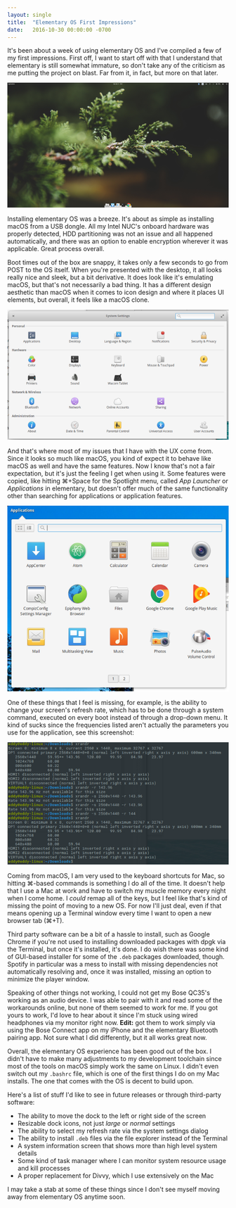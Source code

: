 ```yaml
---
layout: single
title:  "Elementary OS First Impressions"
date:   2016-10-30 00:00:00 -0700
---
```


It's been about a week of using elementary OS and I've compiled a few of my first impressions. First off, I want to start off with that I understand that elementary is still somewhat immature, so don't take any of the criticism as me putting the project on blast. Far from it, in fact, but more on that later.

<!--more-->

![elementary OS](/images/elementary-1.png)

Installing elementary OS was a breeze. It's about as simple as installing macOS from a USB dongle. All my Intel NUC's onboard hardware was properly detected, HDD partitioning was not an issue and all happened automatically, and there was an option to enable encryption wherever it was applicable. Great process overall.

Boot times out of the box are snappy, it takes only a few seconds to go from POST to the OS itself. When you're presented with the desktop, it all looks really nice and sleek, but a bit derivative. It does look like it's emulating macOS, but that's not necessarily a bad thing. It has a different design aesthetic than macOS when it comes to icon design and where it places UI elements, but overall, it feels like a macOS clone.

![elementary OS screenshot](/images/elementary-2.png)

And that's where most of my issues that I have with the UX come from. Since it looks so much like macOS, you kind of expect it to behave like macOS as well and have the same features. Now I know that's not a fair expectation, but it's just the feeling I get when using it. Some features were copied, like hitting ⌘+Space for the Spotlight menu, called *App Launcher* or *Applications* in elementary, but doesn't offer much of the same functionality other than searching for applications or application features.

![elementary OS screenshot](/images/elementary-3.png)

One of these things that I feel is missing, for example, is the ability to change your screen's refresh rate, which has to be done through a system command, executed on every boot instead of through a drop-down menu. It kind of sucks since the frequencies listed aren't actually the parameters you use for the application, see this screenshot:

![elementary OS screenshot](/images/elementary-4.png)

Coming from macOS, I am very used to the keyboard shortcuts for Mac, so hitting ⌘-based commands is something I do all of the time. It doesn't help that I use a Mac at work and have to switch my muscle memory every night when I come home. I *could* remap all of the keys, but I feel like that's kind of missing the point of moving to a new OS. For now I'll just deal, even if that means opening up a Terminal window every time I want to open a new browser tab (⌘+T).

Third party software can be a bit of a hassle to install, such as Google Chrome if you're not used to installing downloaded packages with dpgk via the Terminal, but once it's installed, it's done. I do wish there was some kind of GUI-based installer for some of the `.deb` packages downloaded, though. Spotify in particular was a mess to install with missing dependencies not automatically resolving and, once it was installed, missing an option to minimize the player window.

Speaking of other things not working, I could not get my Bose QC35's working as an audio device. I was able to pair with it and read some of the workarounds online, but none of them seemed to work for me. If you got yours to work, I'd love to hear about it since I'm stuck using wired headphones via my monitor right now. **Edit:** got them to work simply via using the Bose Connect app on my iPhone and the elementary Bluetooth pairing app. Not sure what I did differently, but it all works great now.

Overall, the elementary OS experience has been good out of the box. I didn't have to make many adjustments to my development toolchain since most of the tools on macOS simply work the same on Linux. I didn't even switch out my `.bashrc` file, which is one of the first things I do on my Mac installs. The one that comes with the OS is decent to build upon.

Here's a list of stuff I'd like to see in future releases or through third-party software:

* The ability to move the dock to the left or right side of the screen
* Resizable dock icons, not just *large* or *normal* settings
* The ability to select my refresh rate via the system settings dialog
* The ability to install `.deb` files via the file explorer instead of the Terminal
* A system information screen that shows more than high level system details
* Some kind of task manager where I can monitor system resource usage and kill processes
* A proper replacement for Divvy, which I use extensively on the Mac

I may take a stab at some of these things since I don't see myself moving away from elementary OS anytime soon.
